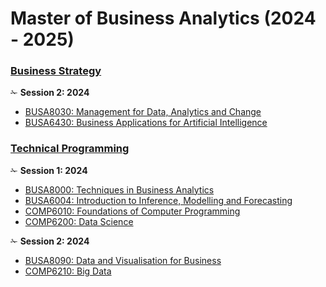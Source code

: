 # Master of Business Analytics (2024 - 2025)

### [Business Strategy](https://github.com/audreyngnn/Master-of-Business-Analytics/tree/main/Business%20Strategy)
✁ **Session 2: 2024**
* [BUSA8030: Management for Data, Analytics and Change](https://github.com/audreyngnn/Master-of-Business-Analytics/tree/main/BUSA8030)
* [BUSA6430: Business Applications for Artificial Intelligence](https://github.com/audreyngnn/Master-of-Business-Analytics/tree/main/BUSA6430)

### [Technical Programming](https://github.com/audreyngnn/Master-of-Business-Analytics/tree/main/Technical%20Programming)
✁ **Session 1: 2024**
* [BUSA8000: Techniques in Business Analytics](https://github.com/audreyngnn/Master-of-Business-Analytics/tree/main/BUSA8000)
* [BUSA6004: Introduction to Inference, Modelling and Forecasting](https://github.com/audreyngnn/Master-of-Business-Analytics/tree/main/BUSA6004)
* [COMP6010: Foundations of Computer Programming](https://github.com/audreyngnn/Master-of-Business-Analytics/tree/main/COMP6010)
* [COMP6200: Data Science](https://github.com/audreyngnn/Master-of-Business-Analytics/tree/main/COMP6200)

✁ **Session 2: 2024**
* [BUSA8090: Data and Visualisation for Business](https://github.com/audreyngnn/Master-of-Business-Analytics/tree/main/BUSA8090)
* [COMP6210: Big Data](https://github.com/audreyngnn/Master-of-Business-Analytics/tree/main/COMP6210)
